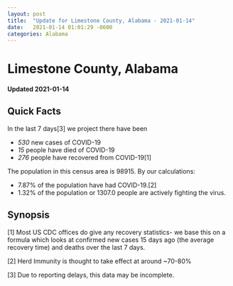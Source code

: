 ```yaml
---
layout: post
title:  "Update for Limestone County, Alabama - 2021-01-14"
date:   2021-01-14 01:01:29 -0600
categories: Alabama
---
```


# Limestone County, Alabama
#### Updated 2021-01-14

## Quick Facts

In the last 7 days[3] we project there have been
- *530* new cases of COVID-19
- *15* people have died of COVID-19
- *276* people have recovered from COVID-19[1]

The population in this census area is 98915. By our calculations:
- 7.87% of the population have had COVID-19.[2]
- 1.32% of the population or 1307.0 people are actively fighting the virus.

## Synopsis




[1] Most US CDC offices do give any recovery statistics- we base this on a formula which looks at confirmed new cases
15 days ago (the average recovery time) and deaths over the last 7 days.

[2] Herd Immunity is thought to take effect at around ~70-80%

[3] Due to reporting delays, this data may be incomplete.
 
    